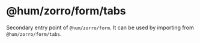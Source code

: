 # @hum/zorro/form/tabs

Secondary entry point of `@hum/zorro/form`. It can be used by importing from `@hum/zorro/form/tabs`.
